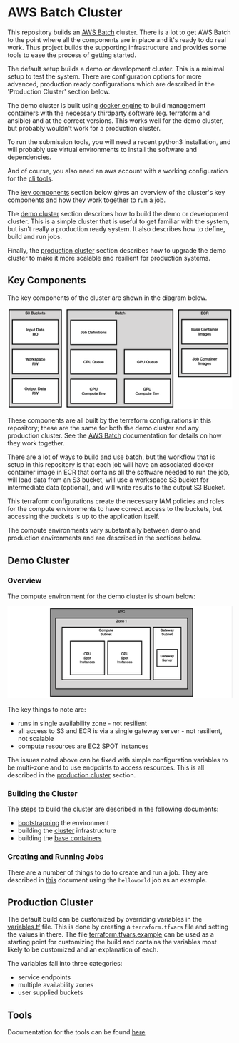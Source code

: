 # AWS Batch Cluster

This repository builds an [AWS Batch](https://aws.amazon.com/batch/) cluster. There is a lot to get AWS Batch 
to the point where all the components are in place and it's ready to do real work. Thus project builds the 
supporting infrastructure and provides some tools to ease the process of getting started.

The default setup builds a demo or development cluster. This is a minimal setup to test the system. There
are configuration options for more advanced, production ready configurations which are described in the
'Production Cluster' section below.

The demo cluster is built using [docker engine](https://docs.docker.com/engine/install/) to build 
management containers with the necessary thirdparty software (eg. terraform and ansible) and at the 
correct versions. This works well for the demo cluster, but probably wouldn't work for a production cluster.

To run the submission tools, you will need a recent python3 installation, and will probably use virtual
environments to install the software and dependencies.

And of course, you also need an aws account with a working configuration for the 
[cli tools](https://docs.aws.amazon.com/cli/latest/userguide/getting-started-quickstart.html).

The [key components](#key-components) section below gives an overview of the cluster's key components and
how they work together to run a job.

The [demo cluster](#demo-cluster) section describes how to build the demo or development cluster. This
is a simple cluster that is useful to get familiar with the system, but isn't really a production
ready system. It also describes how to define, build and run jobs.

Finally, the [production cluster](#production-cluster) section describes how to upgrade the demo
cluster to make it more scalable and resilient for production systems.

## Key Components

The key components of the cluster are shown in the diagram below.

![Cluster Key Components](docs/cluster_key_components.png "Cluster Key Components")

These components are all built by the terraform configurations in this repository; these are the same
for both the demo cluster and any production cluster. See the [AWS Batch](https://aws.amazon.com/batch/)
documentation for details on how they work together.

There are a lot of ways to build and use batch, but the workflow that is setup in this repository
is that each job will have an associated docker container image in ECR that contains
all the software needed to run the job, will load data from an S3 bucket, will use a workspace S3
bucket for intermediate data (optional), and will write results to the output S3 Bucket.

This terraform configurations create the necessary IAM policies and roles for the compute environments to 
have correct access to the buckets, but accessing the buckets is up to the application itself.

The compute environments vary substantially between demo and production environments and are described
in the sections below.

## Demo Cluster

### Overview

The compute environment for the demo cluster is shown below:

![Demo Compute Environment](docs/demo_compute_env.png "Demo Compute Environment")

The key things to note are:

* runs in single availability zone - not resilient
* all access to S3 and ECR is via a single gateway server - not resilient, not scalable
* compute resources are EC2 SPOT instances

The issues noted above can be fixed with simple configuration variables to be multi-zone and to use
endpoints to access resources. This is all described in the [production cluster](#production-cluster)
section.

### Building the Cluster

The steps to build the cluster are described in the following documents:

* [bootstrapping](docs/00-bootstrapping.md) the environment
* building the [cluster](docs/01-cluster.md) infrastructure
* building the [base containers](docs/02-base-containers.md)

### Creating and Running Jobs

There are a number of things to do to create and run a job. They are described in [this](docs/job-helloworld.md)
document using the `helloworld` job as an example.

## Production Cluster

The default build can be customized by overriding variables in the [variables.tf](01-cluster/cluster/variables.tf) 
file. This is done by creating a `terraform.tfvars` file and setting the values in there. The file
[terraform.tfvars.example](01-cluster/cluster/terraform.tfvars.example) can be used as a starting point
for customizing the build and contains the variables most likely to be customized and an explanation of each.

The variables fall into three categories:

* service endpoints
* multiple availability zones
* user supplied buckets

## Tools

Documentation for the tools can be found [here](docs/tools.md)

